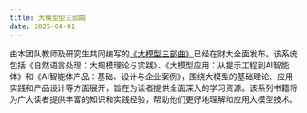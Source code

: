 ```yaml
---
title: 大模型型三部曲
date: 2025-04-01
---
```


由本团队教师及研究生共同编写的[《大模型三部曲》](https://nlp-book.swufenlp.group/)已经在财大全面发布。该系统包括《自然语言处理：大规模理论与实践》、《大模型应用：从提示工程到AI智能体》和《AI智能体产品：基础、设计与企业案例》，围绕大模型的基础理论、应用实践和产品设计等方面展开，旨在为读者提供全面深入的学习资源。该系列书籍将为广大读者提供丰富的知识和实践经验，帮助他们更好地理解和应用大模型技术。